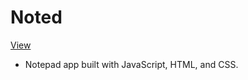 # Noted 
[View](https://shinn-notes-app.netlify.com/)
* Notepad app built with JavaScript, HTML, and CSS. 